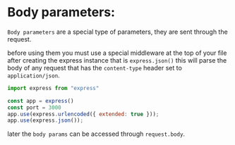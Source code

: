 # Body parameters:

`Body parameters` are a special type of parameters, they are sent through the request. 

before using them you must use a special middleware at the top of your file after creating the express instance that is `express.json()` this will parse the body of any request that has the `content-type` header set to `application/json`.

```javascript
import express from "express"

const app = express()
const port = 3000
app.use(express.urlencoded({ extended: true }));
app.use(express.json());
```

later the `body params` can be accessed through `request.body`.
